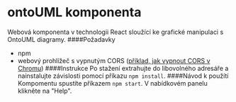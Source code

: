 # ontoUML komponenta
Webová komponenta v technologii React sloužící ke grafické manipulaci s OntoUML diagramy.
####Požadavky
* npm
* webový prohlížeč s vypnutým CORS ([příklad, jak vypnout CORS v Chromu](https://stackoverflow.com/questions/3102819/disable-same-origin-policy-in-chrome))
####Instrukce
Po stažení extrahujte do libovolného adresáře a nainstalujte závislosti pomocí příkazu `npm install`.
####Návod k použítí
Kompomentu spustíte příkazem `npm start`. V nabídkovém panelu klikněte na "Help".
